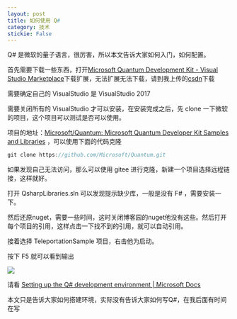 ```yaml
---
layout: post
title: 如何使用 Q# 
category: 技术 
stickie: False
---
```


Q# 是微软的量子语言，很厉害，所以本文告诉大家如何入门，如何配置。

<!--more-->

<!-- csdn -->

首先需要下载一些东西，打开[Microsoft Quantum Development Kit - Visual Studio Marketplace](https://marketplace.visualstudio.com/items?itemName=quantum.DevKit )下载扩展，无法扩展无法下载，请到我上传的[csdn](http://download.csdn.net/download/lindexi_gd/10155909)下载

需要确定自己的 VisualStudio 是 VisualStudio 2017

需要关闭所有的 VisualStudio 才可以安装，在安装完成之后，先 clone 一下微软的项目，这个项目可以测试是否可以使用。

项目的地址：[Microsoft/Quantum: Microsoft Quantum Developer Kit Samples and Libraries](https://github.com/microsoft/quantum ) ，可以使用下面的代码克隆

```csharp
git clone https://github.com/Microsoft/Quantum.git
```

如果发现自己无法访问，那么可以使用 gitee 进行克隆，新建一个项目选择远程链接，这样就好。


打开 QsharpLibraries.sln 可以发现提示缺少库，一般是没有 F# ，需要安装一下。

然后还原nuget，需要一些时间，这时关闭博客园的nuget他没有这些。然后打开每个项目的引用，这样点击一下找不到的引用，就可以自动引用。

接着选择 TeleportationSample 项目，右击他为启动。

按下 F5 就可以看到输出

![](http://7xqpl8.com1.z0.glb.clouddn.com/34fdad35-5dfe-a75b-2b4b-8c5e313038e2%2F201712122104.jpg)

请看 [Setting up the Q# development environment | Microsoft Docs](https://docs.microsoft.com/zh-cn/quantum/quantum-installconfig?view=qsharp-preview )

本文只是告诉大家如何搭建环境，实际没有告诉大家如何写Q#，在我后面有时间在写

  
